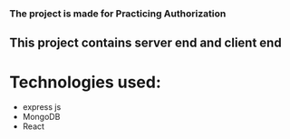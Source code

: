 ### The project is made for Practicing Authorization

## This project contains server end and client end

# Technologies used:

- express js
- MongoDB
- React
